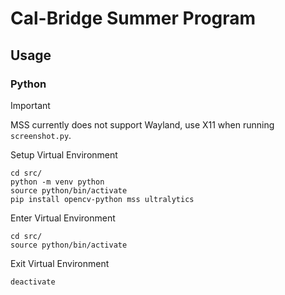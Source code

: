 # Cal-Bridge Summer Program

## Usage

### Python
> [!IMPORTANT]
> MSS currently does not support Wayland, use X11 when running `screenshot.py`.

Setup Virtual Environment
```shell
cd src/
python -m venv python
source python/bin/activate
pip install opencv-python mss ultralytics
```

Enter Virtual Environment
```shell
cd src/
source python/bin/activate
```

Exit Virtual Environment
```shell
deactivate
```
